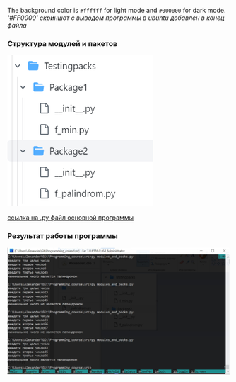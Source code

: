 The background color is `#ffffff` for light mode and `#000000` for dark mode.
*'#FF0000' скриншот с выводом программы в ubuntu добавлен в конец файла*
### Cтруктура модулей и пакетов ###
![](/Images/modules_structure.png)

[ссылка на .py файл основной программы](modules_and_packs.py) 
### Результат работы программы ###
![](/Images/modules_result.jpg)
